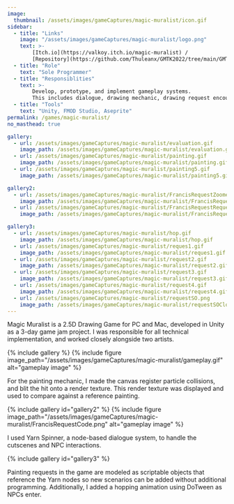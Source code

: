 ```yaml
---
image:
  thumbnail: /assets/images/gameCaptures/magic-muralist/icon.gif
sidebar:
  - title: "Links"
    image: "/assets/images/gameCaptures/magic-muralist/logo.png"
    text: >-
        [Itch.io](https://valkoy.itch.io/magic-muralist) /
        [Repository](https://github.com/Thuleanx/GMTK2022/tree/main/GMTK22/Assets/Scripts)
  - title: "Role"
    text: "Sole Programmer"
  - title: "Responsiblities"
    text: >-
        Develop, prototype, and implement gameplay systems.
        This includes dialogue, drawing mechanic, drawing request encounters, and sound integration.
  - title: "Tools"
    text: "Unity, FMOD Studio, Aseprite"
permalink: /games/magic-muralist/
no_masthead: true

gallery:
  - url: /assets/images/gameCaptures/magic-muralist/evaluation.gif
    image_path: /assets/images/gameCaptures/magic-muralist/evaluation.gif
  - url: /assets/images/gameCaptures/magic-muralist/painting.gif
    image_path: /assets/images/gameCaptures/magic-muralist/painting.gif
  - url: /assets/images/gameCaptures/magic-muralist/painting5.gif
    image_path: /assets/images/gameCaptures/magic-muralist/painting5.gif

gallery2:
  - url: /assets/images/gameCaptures/magic-muralist/FrancisRequestZoomed.png
    image_path: /assets/images/gameCaptures/magic-muralist/FrancisRequestZoomed.png
  - url: /assets/images/gameCaptures/magic-muralist/FrancisRequestRequest.gif
    image_path: /assets/images/gameCaptures/magic-muralist/FrancisRequest.gif

gallery3:
  - url: /assets/images/gameCaptures/magic-muralist/hop.gif
    image_path: /assets/images/gameCaptures/magic-muralist/hop.gif
  - url: /assets/images/gameCaptures/magic-muralist/reques1.gif
    image_path: /assets/images/gameCaptures/magic-muralist/reques1.gif
  - url: /assets/images/gameCaptures/magic-muralist/request2.gif
    image_path: /assets/images/gameCaptures/magic-muralist/request2.gif
  - url: /assets/images/gameCaptures/magic-muralist/request3.gif
    image_path: /assets/images/gameCaptures/magic-muralist/request3.gif
  - url: /assets/images/gameCaptures/magic-muralist/request4.gif
    image_path: /assets/images/gameCaptures/magic-muralist/request4.gif
  - url: /assets/images/gameCaptures/magic-muralist/requestSO.png
    image_path: /assets/images/gameCaptures/magic-muralist/requestSOCloseup3.png
---
```

  <!-- overlay_color: "#000" -->
  <!-- overlay_filter: "0.1" -->
  <!-- overlay_image: /assets/images/gameCaptures/magic-muralist/painting5.png -->

Magic Muralist is a 2.5D Drawing Game for PC and Mac, developed in Unity as a 3-day game jam project.
I was responsible for all technical implementation, and worked closely alongside two artists.

{% include gallery %}
{% include figure image_path="/assets/images/gameCaptures/magic-muralist/gameplay.gif" alt="gameplay image" %}

For the painting mechanic, I made the canvas register particle collisions, 
and blit the hit onto a render texture. 
This render texture was displayed and used to compare against a reference painting.

{% include gallery id="gallery2" %}
{% include figure image_path="/assets/images/gameCaptures/magic-muralist/FrancisRequestCode.png" alt="gameplay image" %}

I used Yarn Spinner, a node-based dialogue system, to handle the cutscenes and NPC interactions.

{% include gallery id="gallery3" %}

Painting requests in the game are modeled as scriptable objects that reference the 
Yarn nodes so new scenarios can be added without additional programming. 
Additionally, I added a hopping animation using DoTween as NPCs enter.
